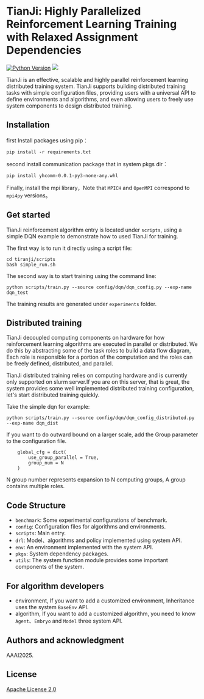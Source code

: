 # TianJi: Highly Parallelized Reinforcement Learning Training with Relaxed Assignment Dependencies

[![Python Version](https://img.shields.io/badge/python-3.6%2F3.7%2F3.8-green)]() [<img src="https://img.shields.io/badge/license-Apache_2.0-blue">]()

TianJi is an effective, scalable and highly parallel reinforcement learning distributed training system. TianJi supports building distributed training tasks with simple configuration  files, providing users with a universal API to define environments and  algorithms, and even allowing users to freely use system components to  design distributed training.

## Installation

first Install packages using pip：

```
pip install -r requirements.txt
```

second install communication package that in system pkgs dir：

```
pip install yhcomm-0.0.1-py3-none-any.whl
```

Finally, install the mpi library，Note that `MPICH` and `OpenMPI` correspond to `mpi4py` versions。

## Get started

TianJi reinforcement algorithm entry is located under `scripts`, using a simple DQN example to demonstrate how to used TianJi for training.

The first way is to run it directly using a script file:

```
cd tiranji/scripts
bash simple_run.sh
```

The second way is to start training using the command line:

```
python scripts/train.py --source config/dqn/dqn_config.py --exp-name dqn_test
```

The training results are generated under `experiments` folder.

## Distributed training

TianJi decoupled computing components on hardware for how reinforcement  learning algorithms are executed in parallel or distributed. We do this by abstracting some of the task roles to build a data flow diagram, Each role is responsible for a portion of the computation and the roles can be freely defined, distributed, and parallel.

TianJi distributed training relies on computing hardware and is currently only supported on slurm server.If you are on this server, that is great, the system provides some well  implemented distributed training configuration, let's start distributed  training quickly.

Take the simple dqn for example:

```
python scripts/train.py --source config/dqn/dqn_config_distributed.py --exp-name dqn_dist 
```

If you want to do outward bound on a larger scale, add the Group parameter to the configuration file.

```
    global_cfg = dict(
        use_group_parallel = True,
        group_num = N
    )
```

N group number represents expansion to N computing groups, A group contains multiple roles.

## Code Structure

- `benchmark`: Some experimental configurations of benchmark.
- `config`: Configuration files for algorithms and environments.
- `scripts`: Main entry.
- `drl`: Model、algorithms and policy implemented using system API.
- `env`: An environment implemented with the system API.
- `pkgs`: System dependency packages.
- `utils`: The system function module provides some important components of the system.

## For algorithm developers

- environment, If you want to add a customized environment, Inheritance uses the system `BaseEnv` API.
- algorithm, If you want to add a customized algorithm, you need to know `Agent`、`Embryo` and `Model` three system API.

## Authors and acknowledgment
AAAI2025.

## License
[Apache License 2.0]()
